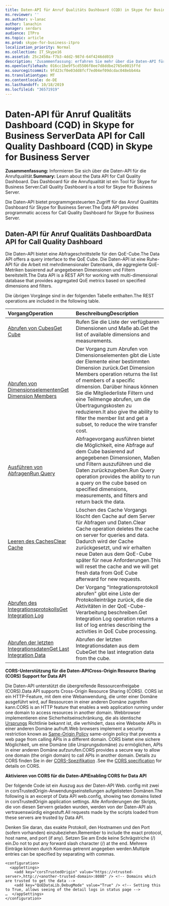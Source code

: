 ```yaml
---
title: Daten-API für Anruf Qualitäts Dashboard (CQD) in Skype for Business Server
ms.reviewer: ''
ms.author: v-lanac
author: lanachin
manager: serdars
audience: ITPro
ms.topic: article
ms.prod: skype-for-business-itpro
localization_priority: Normal
ms.collection: IT_Skype16
ms.assetid: 25c2450a-f7b3-4dd2-987d-64f4246dd019
description: 'Zusammenfassung: erfahren Sie mehr über die Daten-API für die Anrufqualität. Das Dashboard für die Anrufqualität ist ein Tool für Skype for Business Server.'
ms.openlocfilehash: 016cc1be9f5cd5506f8ee7d8ddbe2765e0015ffd
ms.sourcegitcommit: 9fd23cf0e03dd8fcf7ed04ef09dcdac048ebb44a
ms.translationtype: MT
ms.contentlocale: de-DE
ms.lasthandoff: 10/18/2019
ms.locfileid: "36571919"
---
```

# <a name="data-api-for-call-quality-dashboard-cqd-in-skype-for-business-server"></a><span data-ttu-id="20813-104">Daten-API für Anruf Qualitäts Dashboard (CQD) in Skype for Business Server</span><span class="sxs-lookup"><span data-stu-id="20813-104">Data API for Call Quality Dashboard (CQD) in Skype for Business Server</span></span>
 
<span data-ttu-id="20813-105">**Zusammenfassung:** Informieren Sie sich über die Daten-API für die Anrufqualität.</span><span class="sxs-lookup"><span data-stu-id="20813-105">**Summary:** Learn about the Data API for Call Quality Dashboard.</span></span> <span data-ttu-id="20813-106">Das Dashboard für die Anrufqualität ist ein Tool für Skype for Business Server.</span><span class="sxs-lookup"><span data-stu-id="20813-106">Call Quality Dashboard is a tool for Skype for Business Server.</span></span>
  
<span data-ttu-id="20813-107">Die Daten-API bietet programmgesteuerten Zugriff für das Anruf Qualitäts Dashboard für Skype for Business Server.</span><span class="sxs-lookup"><span data-stu-id="20813-107">The Data API provides programmatic access for Call Quality Dashboard for Skype for Business Server.</span></span>
  
## <a name="data-api-for-call-quality-dashboard"></a><span data-ttu-id="20813-108">Daten-API für Anruf Qualitäts Dashboard</span><span class="sxs-lookup"><span data-stu-id="20813-108">Data API for Call Quality Dashboard</span></span>

<span data-ttu-id="20813-109">Die Daten-API bietet eine Abfrageschnittstelle für den QoE-Cube.</span><span class="sxs-lookup"><span data-stu-id="20813-109">The Data API offers a query interface to the QoE Cube.</span></span> <span data-ttu-id="20813-110">Die Daten-API ist eine Ruhe-API für die Arbeit mit mehrdimensionaler Datenbank, die aggregierte QoE-Metriken basierend auf angegebenen Dimensionen und Filtern bereitstellt.</span><span class="sxs-lookup"><span data-stu-id="20813-110">The Data API is a REST API for working with multi-dimensional database that provides aggregated QoE metrics based on specified dimensions and filters.</span></span>
  
<span data-ttu-id="20813-111">Die übrigen Vorgänge sind in der folgenden Tabelle enthalten.</span><span class="sxs-lookup"><span data-stu-id="20813-111">The REST operations are included in the following table.</span></span>
  

|<span data-ttu-id="20813-112">**Vorgang**</span><span class="sxs-lookup"><span data-stu-id="20813-112">**Operation**</span></span>|<span data-ttu-id="20813-113">**Beschreibung**</span><span class="sxs-lookup"><span data-stu-id="20813-113">**Description**</span></span>|
|:-----|:-----|
|[<span data-ttu-id="20813-114">Abrufen von Cubes</span><span class="sxs-lookup"><span data-stu-id="20813-114">Get Cube</span></span>](get-cube.md) <br/> |<span data-ttu-id="20813-115">Rufen Sie die Liste der verfügbaren Dimensionen und Maße ab.</span><span class="sxs-lookup"><span data-stu-id="20813-115">Get the list of available dimensions and measurements.</span></span>  <br/> |
|[<span data-ttu-id="20813-116">Abrufen von Dimensionselementen</span><span class="sxs-lookup"><span data-stu-id="20813-116">Get Dimension Members</span></span>](get-dimension-members.md) <br/> |<span data-ttu-id="20813-117">Der Vorgang zum Abrufen von Dimensionselementen gibt die Liste der Elemente einer bestimmten Dimension zurück.</span><span class="sxs-lookup"><span data-stu-id="20813-117">Get Dimension Members operation returns the list of members of a specific dimension.</span></span> <span data-ttu-id="20813-118">Darüber hinaus können Sie die Mitgliederliste Filtern und eine Teilmenge abrufen, um die Übertragungskosten zu reduzieren.</span><span class="sxs-lookup"><span data-stu-id="20813-118">It also give the ability to filter the member list and get a subset, to reduce the wire transfer cost.</span></span>  <br/> |
|[<span data-ttu-id="20813-119">Ausführen von Abfragen</span><span class="sxs-lookup"><span data-stu-id="20813-119">Run Query</span></span>](run-query.md) <br/> |<span data-ttu-id="20813-120">Abfragevorgang ausführen bietet die Möglichkeit, eine Abfrage auf dem Cube basierend auf angegebenen Dimensionen, Maßen und Filtern auszuführen und die Daten zurückzugeben.</span><span class="sxs-lookup"><span data-stu-id="20813-120">Run Query operation provides the ability to run a query on the cube based on specified dimensions, measurements, and filters and return back the data.</span></span>  <br/> |
|[<span data-ttu-id="20813-121">Leeren des Caches</span><span class="sxs-lookup"><span data-stu-id="20813-121">Clear Cache</span></span>](clear-cache.md) <br/> |<span data-ttu-id="20813-122">Löschen des Cache Vorgangs löscht den Cache auf dem Server für Abfragen und Daten.</span><span class="sxs-lookup"><span data-stu-id="20813-122">Clear Cache operation deletes the cache on server for queries and data.</span></span> <span data-ttu-id="20813-123">Dadurch wird der Cache zurückgesetzt, und wir erhalten neue Daten aus dem QoE-Cube später für neue Anforderungen.</span><span class="sxs-lookup"><span data-stu-id="20813-123">This will reset the cache and we will get fresh data from QoE Cube afterward for new requests.</span></span>  <br/> |
|[<span data-ttu-id="20813-124">Abrufen des Integrationsprotokolls</span><span class="sxs-lookup"><span data-stu-id="20813-124">Get Integration Log</span></span>](get-integration-log.md) <br/> |<span data-ttu-id="20813-125">Der Vorgang "Integrationsprotokoll abrufen" gibt eine Liste der Protokolleinträge zurück, die die Aktivitäten in der QoE-Cube-Verarbeitung beschreiben.</span><span class="sxs-lookup"><span data-stu-id="20813-125">Get Integration Log operation returns a list of log entries describing the activities in QoE Cube processing.</span></span>  <br/> |
|[<span data-ttu-id="20813-126">Abrufen der letzten Integrationsdaten</span><span class="sxs-lookup"><span data-stu-id="20813-126">Get Last Integration Data</span></span>](get-last-integration-data.md) <br/> |<span data-ttu-id="20813-127">Abrufen der letzten Integrationsdaten aus dem Cube</span><span class="sxs-lookup"><span data-stu-id="20813-127">Get the last integration data from the cube.</span></span>  <br/> |
   
 <span data-ttu-id="20813-128">**CORS-Unterstützung für die Daten-API**</span><span class="sxs-lookup"><span data-stu-id="20813-128">**Cross-Origin Resource Sharing (CORS) Support for Data API**</span></span>
  
<span data-ttu-id="20813-129">Die Daten-API unterstützt die übergreifende Ressourcenfreigabe (CORS).</span><span class="sxs-lookup"><span data-stu-id="20813-129">Data API supports Cross-Origin Resource Sharing (CORS).</span></span> <span data-ttu-id="20813-130">CORS ist ein HTTP-Feature, mit dem eine Webanwendung, die unter einer Domäne ausgeführt wird, auf Ressourcen in einer anderen Domäne zugreifen kann.</span><span class="sxs-lookup"><span data-stu-id="20813-130">CORS is an HTTP feature that enables a web application running under one domain to access resources in another domain.</span></span> <span data-ttu-id="20813-131">Webbrowser implementieren eine Sicherheitseinschränkung, die als identische [Ursprungs](https://www.w3.org/Security/wiki/Same_Origin_Policy) Richtlinie bekannt ist, die verhindert, dass eine Webseite APIs in einer anderen Domäne aufruft.</span><span class="sxs-lookup"><span data-stu-id="20813-131">Web browsers implement a security restriction known as [Same-Origin Policy](https://www.w3.org/Security/wiki/Same_Origin_Policy) same-origin policy that prevents a web page from calling APIs in a different domain.</span></span> <span data-ttu-id="20813-132">CORS bietet eine sichere Möglichkeit, um eine Domäne (die Ursprungsdomäne) zu ermöglichen, APIs in einer anderen Domäne aufzurufen.</span><span class="sxs-lookup"><span data-stu-id="20813-132">CORS provides a secure way to allow one domain (the origin domain) to call APIs in another domain.</span></span> <span data-ttu-id="20813-133">Details zu CORS finden Sie in der [CORS-Spezifikation](https://www.w3.org/TR/cors/) .</span><span class="sxs-lookup"><span data-stu-id="20813-133">See the [CORS specification](https://www.w3.org/TR/cors/) for details on CORS.</span></span>
  
 <span data-ttu-id="20813-134">**Aktivieren von CORS für die Daten-API**</span><span class="sxs-lookup"><span data-stu-id="20813-134">**Enabling CORS for Data API**</span></span>
  
 <span data-ttu-id="20813-135">Der folgende Code ist ein Auszug aus der Daten-API Web. config mit zwei in corsTrustedOrigin-Anwendungseinstellungen aufgelisteten Domänen.</span><span class="sxs-lookup"><span data-stu-id="20813-135">The following is an excerpt of Data API web.config, showing two domains listed in corsTrustedOrigin application settings.</span></span> <span data-ttu-id="20813-136">Alle Anforderungen der Skripts, die von diesen Servern geladen wurden, werden von der Daten-API als vertrauenswürdig eingestuft.</span><span class="sxs-lookup"><span data-stu-id="20813-136">All requests made by the scripts loaded from these servers are trusted by Data API.</span></span>
  
<span data-ttu-id="20813-137">Denken Sie daran, das exakte Protokoll, den Hostnamen und den Port (sofern vorhanden) einzubeziehen.</span><span class="sxs-lookup"><span data-stu-id="20813-137">Remember to include the exact protocol, host name, and port (if any).</span></span> <span data-ttu-id="20813-138">Setzen Sie am Ende keine Schrägstriche (/) ein.</span><span class="sxs-lookup"><span data-stu-id="20813-138">Do not to put any forward slash character (/) at the end.</span></span> <span data-ttu-id="20813-139">Mehrere Einträge können durch Kommas getrennt angegeben werden.</span><span class="sxs-lookup"><span data-stu-id="20813-139">Multiple entries can be specified by separating with commas.</span></span>
  
```
<configuration>
  <appSettings>
    <add key="corsTrustedOrigin" value="https://<trusted-server>,http://<another-trusted-domain>:8080" /> <!-- Domains which are trusted to get the data -->
    <add key="QoEDataLib.DebugMode" value="True" /> <!-- Setting this to True, allows seeing of the detail logs in status page -->
…  </appSettings>
</configuration>
```


